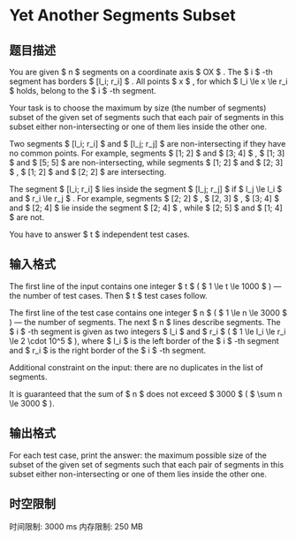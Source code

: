 # Yet Another Segments Subset

## 题目描述

You are given $ n $ segments on a coordinate axis $ OX $ . The $ i $ -th segment has borders $ [l_i; r_i] $ . All points $ x $ , for which $ l_i \le x \le r_i $ holds, belong to the $ i $ -th segment.

Your task is to choose the maximum by size (the number of segments) subset of the given set of segments such that each pair of segments in this subset either non-intersecting or one of them lies inside the other one.

Two segments $ [l_i; r_i] $ and $ [l_j; r_j] $ are non-intersecting if they have no common points. For example, segments $ [1; 2] $ and $ [3; 4] $ , $ [1; 3] $ and $ [5; 5] $ are non-intersecting, while segments $ [1; 2] $ and $ [2; 3] $ , $ [1; 2] $ and $ [2; 2] $ are intersecting.

The segment $ [l_i; r_i] $ lies inside the segment $ [l_j;       r_j] $ if $ l_j \le l_i $ and $ r_i \le r_j $ . For example, segments $ [2; 2] $ , $ [2, 3] $ , $ [3; 4] $ and $ [2; 4] $ lie inside the segment $ [2; 4] $ , while $ [2; 5] $ and $ [1;       4] $ are not.

You have to answer $ t $ independent test cases.

## 输入格式

The first line of the input contains one integer $ t $ ( $ 1       \le t \le 1000 $ ) — the number of test cases. Then $ t $ test cases follow.

The first line of the test case contains one integer $ n $ ( $ 1 \le n \le 3000 $ ) — the number of segments. The next $ n $ lines describe segments. The $ i $ -th segment is given as two integers $ l_i $ and $ r_i $ ( $ 1 \le l_i \le r_i \le       2 \cdot 10^5 $ ), where $ l_i $ is the left border of the $ i $ -th segment and $ r_i $ is the right border of the $ i $ -th segment.

Additional constraint on the input: there are no duplicates in the list of segments.

It is guaranteed that the sum of $ n $ does not exceed $ 3000 $ ( $ \sum n \le 3000 $ ).

## 输出格式

For each test case, print the answer: the maximum possible size of the subset of the given set of segments such that each pair of segments in this subset either non-intersecting or one of them lies inside the other one.

## 时空限制

时间限制: 3000 ms
内存限制: 250 MB
